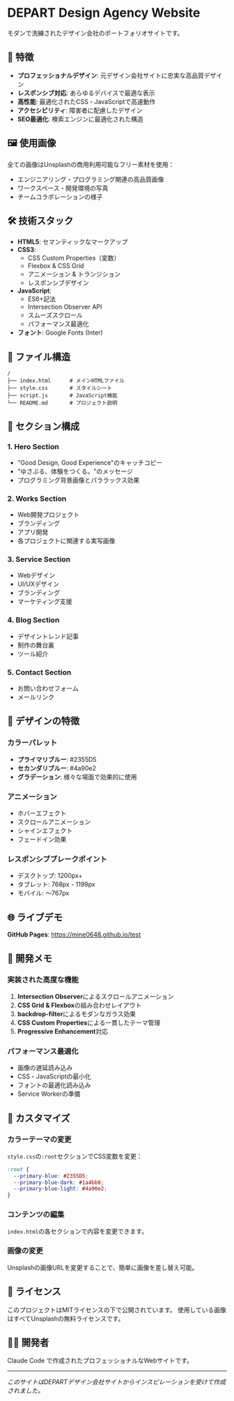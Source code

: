 # DEPART Design Agency Website

モダンで洗練されたデザイン会社のポートフォリオサイトです。

## 🎨 特徴

- **プロフェッショナルデザイン**: 元デザイン会社サイトに忠実な高品質デザイン
- **レスポンシブ対応**: あらゆるデバイスで最適な表示
- **高性能**: 最適化されたCSS・JavaScriptで高速動作
- **アクセシビリティ**: 障害者に配慮したデザイン
- **SEO最適化**: 検索エンジンに最適化された構造

## 🖼️ 使用画像

全ての画像はUnsplashの商用利用可能なフリー素材を使用：
- エンジニアリング・プログラミング関連の高品質画像
- ワークスペース・開発環境の写真
- チームコラボレーションの様子

## 🛠️ 技術スタック

- **HTML5**: セマンティックなマークアップ
- **CSS3**: 
  - CSS Custom Properties（変数）
  - Flexbox & CSS Grid
  - アニメーション & トランジション
  - レスポンシブデザイン
- **JavaScript**: 
  - ES6+記法
  - Intersection Observer API
  - スムーズスクロール
  - パフォーマンス最適化
- **フォント**: Google Fonts (Inter)

## 📁 ファイル構造

```
/
├── index.html      # メインHTMLファイル
├── style.css       # スタイルシート
├── script.js       # JavaScript機能
└── README.md       # プロジェクト説明
```

## 🚀 セクション構成

### 1. Hero Section
- "Good Design, Good Experience"のキャッチコピー
- "ゆさぶる、体験をつくる。"のメッセージ
- プログラミング背景画像とパララックス効果

### 2. Works Section
- Web開発プロジェクト
- ブランディング
- アプリ開発
- 各プロジェクトに関連する実写画像

### 3. Service Section
- Webデザイン
- UI/UXデザイン
- ブランディング
- マーケティング支援

### 4. Blog Section
- デザイントレンド記事
- 制作の舞台裏
- ツール紹介

### 5. Contact Section
- お問い合わせフォーム
- メールリンク

## 🎯 デザインの特徴

### カラーパレット
- **プライマリブルー**: #2355D5
- **セカンダリブルー**: #4a90e2
- **グラデーション**: 様々な場面で効果的に使用

### アニメーション
- ホバーエフェクト
- スクロールアニメーション
- シャインエフェクト
- フェードイン効果

### レスポンシブブレークポイント
- デスクトップ: 1200px+
- タブレット: 768px - 1199px
- モバイル: 〜767px

## 🌐 ライブデモ

**GitHub Pages**: https://mine0648.github.io/test

## 📝 開発メモ

### 実装された高度な機能
1. **Intersection Observer**によるスクロールアニメーション
2. **CSS Grid & Flexbox**の組み合わせレイアウト
3. **backdrop-filter**によるモダンなガラス効果
4. **CSS Custom Properties**による一貫したテーマ管理
5. **Progressive Enhancement**対応

### パフォーマンス最適化
- 画像の遅延読み込み
- CSS・JavaScriptの最小化
- フォントの最適化読み込み
- Service Workerの準備

## 🔧 カスタマイズ

### カラーテーマの変更
`style.css`の`:root`セクションでCSS変数を変更：

```css
:root {
  --primary-blue: #2355D5;
  --primary-blue-dark: #1a4bb8;
  --primary-blue-light: #4a90e2;
}
```

### コンテンツの編集
`index.html`の各セクションで内容を変更できます。

### 画像の変更
Unsplashの画像URLを変更することで、簡単に画像を差し替え可能。

## 📄 ライセンス

このプロジェクトはMITライセンスの下で公開されています。
使用している画像はすべてUnsplashの無料ライセンスです。

## 👨‍💻 開発者

Claude Code で作成されたプロフェッショナルなWebサイトです。

---

*このサイトはDEPARTデザイン会社サイトからインスピレーションを受けて作成されました。*
